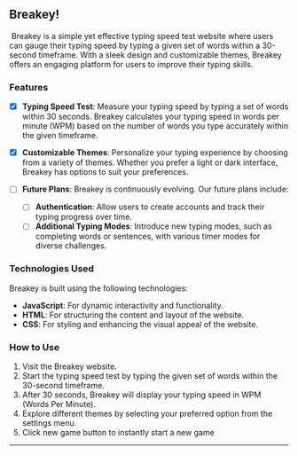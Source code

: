 ##  Breakey!
<img src="">
Breakey is a simple yet effective typing speed test website where users can gauge their typing speed by typing a given set of words within a 30-second timeframe. With a sleek design and customizable themes, Breakey offers an engaging platform for users to improve their typing skills.

### Features

- [x] **Typing Speed Test**: Measure your typing speed by typing a set of words within 30 seconds. Breakey calculates your typing speed in words per minute (WPM) based on the number of words you type accurately within the given timeframe.

- [x] **Customizable Themes**: Personalize your typing experience by choosing from a variety of themes. Whether you prefer a light or dark interface, Breakey has options to suit your preferences.

- [ ] **Future Plans**: Breakey is continuously evolving. Our future plans include:
  - [ ] **Authentication**: Allow users to create accounts and track their typing progress over time.
  - [ ] **Additional Typing Modes**: Introduce new typing modes, such as completing words or sentences, with various timer modes for diverse challenges.

### Technologies Used

Breakey is built using the following technologies:
- **JavaScript**: For dynamic interactivity and functionality.
- **HTML**: For structuring the content and layout of the website.
- **CSS**: For styling and enhancing the visual appeal of the website.

### How to Use

1. Visit the Breakey website.
2. Start the typing speed test by typing the given set of words within the 30-second timeframe.
3. After 30 seconds, Breakey will display your typing speed in WPM (Words Per Minute).
4. Explore different themes by selecting your preferred option from the settings menu.
5. Click new game button to instantly start a new game
---